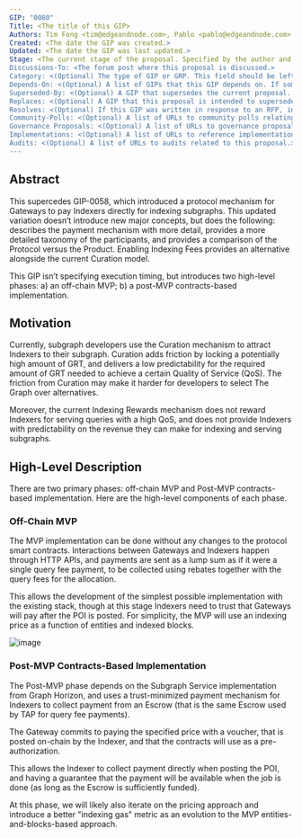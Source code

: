 ```yaml
---
GIP: "0080"
Title: <The title of this GIP>
Authors: Tim Fong <tim@edgeandnode.com>, Pablo <pablo@edgeandnode.com>
Created: <The date the GIP was created.>
Updated: <The date the GIP was last updated.>
Stage: <The current stage of the proposal. Specified by the author and confirmed by editors by virtue of a GIP being accepted into an editor's view of the repo.>
Discussions-To: <The forum post where this proposal is discussed.>
Category: <(Optional) The type of GIP or GRP. This field should be left blank for GRCs. Valid types are "Protocol Logic", "Protocol Interfaces", "Subgraph API", "Process", "Economic Parameters", and "Protocol Charters".>
Depends-On: <(Optional) A list of GIPs that this GIP depends on. If some other type of dependency exists, include a reference link here and an explanation in the body of the GIP.>
Superseded-By: <(Optional) A GIP that supersedes the current proposal. If this field is specified, the stage of the GIP should be "Withdrawn".>
Replaces: <(Optional) A GIP that this proposal is intended to supersede.>
Resolves: <(Optional) If this GIP was written in response to an RFP, include it here.>
Community-Polls: <(Optional) A list of URLs to community polls relating to this GIP.>
Governance Proposals: <(Optional) A list of URLs to governance proposals related to this GIP.>
Implementations: <(Optional) A list of URLs to reference implementations for this proposal.>
Audits: <(Optional) A list of URLs to audits related to this proposal.>
---
```


## Abstract
This supercedes GIP-0058, which introduced a protocol mechanism for Gateways to pay Indexers directly for indexing subgraphs.  This updated variation doesn’t introduce new major concepts, but does the following: describes the payment mechanism with more detail, provides a more detailed taxonomy of the participants, and provides a comparison of the Protocol versus the Product.  Enabling Indexing Fees provides an alternative alongside the current Curation model.

This GIP isn’t specifying execution timing, but introduces two high-level phases: a) an off-chain MVP; b) a post-MVP contracts-based implementation. 

## Motivation
Currently, subgraph developers use the Curation mechanism to attract Indexers to their subgraph. Curation adds friction by locking a potentially high amount of GRT, and delivers a low predictability for the required amount of GRT needed to achieve a certain Quality of Service (QoS). The friction from Curation may make it harder for developers to select The Graph over alternatives.

Moreover, the current Indexing Rewards mechanism does not reward Indexers  for serving queries with a high QoS, and does not provide Indexers with predictability on the revenue they can make for indexing and serving subgraphs.

## High-Level Description
There are two primary phases: off-chain MVP and Post-MVP contracts-based implementation.  Here are the high-level components of each phase.

### Off-Chain MVP
The MVP implementation can be done without any changes to the protocol smart contracts. Interactions between Gateways and Indexers happen through HTTP APIs, and payments are sent as a lump sum as if it were a single query fee payment, to be collected using rebates together with the query fees for the allocation.

This allows the development of the simplest possible implementation with the existing stack, though at this stage Indexers need to trust that Gateways will pay after the POI is posted. For simplicity, the MVP will use an indexing price as a function of entities and indexed blocks.

![image](https://github.com/user-attachments/assets/1182cc24-9adf-4aea-969a-954b9364389f)

### Post-MVP Contracts-Based Implementation
The Post-MVP phase depends on the Subgraph Service implementation from Graph Horizon, and uses a trust-minimized payment mechanism for Indexers to collect payment from an Escrow (that is the same Escrow used by TAP for query fee payments). 

The Gateway commits to paying the specified price with a voucher, that is posted on-chain by the Indexer, and that the contracts will use as a pre-authorization. 

This allows the Indexer to collect payment directly when posting the POI, and having a guarantee that the payment will be available when the job is done (as long as the Escrow is sufficiently funded). 

At this phase, we will likely also iterate on the pricing approach and introduce a better "indexing gas" metric as an evolution to the MVP entities-and-blocks-based approach. 
